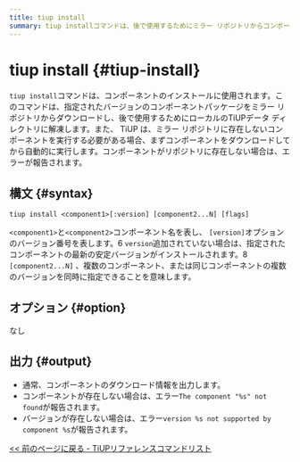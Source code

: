 ```yaml
---
title: tiup install
summary: tiup installコマンドは、後で使用するためにミラー リポジトリからコンポーネントパッケージをダウンロードして解凍するために使用されます。コンポーネントがリポジトリに存在しない場合は、ダウンロードを試行し、自動的に実行します。構文は「tiup install <component1>[:version] [component2...N] [flags]」です。オプションはなく、コンポーネントまたはバージョンが存在しない場合は、出力にダウンロード情報またはエラー メッセージが含まれます。
---
```


# tiup install {#tiup-install}

`tiup install`コマンドは、コンポーネントのインストールに使用されます。このコマンドは、指定されたバージョンのコンポーネントパッケージをミラー リポジトリからダウンロードし、後で使用するためにローカルのTiUPデータ ディレクトリに解凍します。また、 TiUP は、ミラー リポジトリに存在しないコンポーネントを実行する必要がある場合、まずコンポーネントをダウンロードしてから自動的に実行します。コンポーネントがリポジトリに存在しない場合は、エラーが報告されます。

## 構文 {#syntax}

```shell
tiup install <component1>[:version] [component2...N] [flags]
```

`<component1>`と`<component2>`コンポーネント名を表し、 `[version]`オプションのバージョン番号を表します。6 `version`追加されていない場合は、指定されたコンポーネントの最新の安定バージョンがインストールされます。8 `[component2...N]` 、複数のコンポーネント、または同じコンポーネントの複数のバージョンを同時に指定できることを意味します。

## オプション {#option}

なし

## 出力 {#output}

-   通常、コンポーネントのダウンロード情報を出力します。
-   コンポーネントが存在しない場合は、エラー`The component "%s" not found`が報告されます。
-   バージョンが存在しない場合は、エラー`version %s not supported by component %s`が報告されます。

[&lt;&lt; 前のページに戻る - TiUPリファレンスコマンドリスト](/tiup/tiup-reference.md#command-list)
